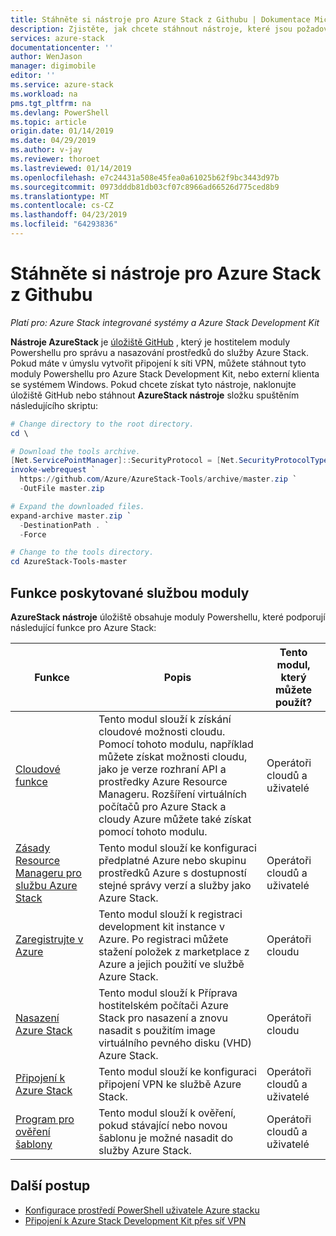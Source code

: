 ```yaml
---
title: Stáhněte si nástroje pro Azure Stack z Githubu | Dokumentace Microsoftu
description: Zjistěte, jak chcete stáhnout nástroje, které jsou požadovány pro práci s Azure Stack.
services: azure-stack
documentationcenter: ''
author: WenJason
manager: digimobile
editor: ''
ms.service: azure-stack
ms.workload: na
pms.tgt_pltfrm: na
ms.devlang: PowerShell
ms.topic: article
origin.date: 01/14/2019
ms.date: 04/29/2019
ms.author: v-jay
ms.reviewer: thoroet
ms.lastreviewed: 01/14/2019
ms.openlocfilehash: e7c24431a508e45fea0a61025b62f9bc3443d97b
ms.sourcegitcommit: 0973dddb81db03cf07c8966ad66526d775ced8b9
ms.translationtype: MT
ms.contentlocale: cs-CZ
ms.lasthandoff: 04/23/2019
ms.locfileid: "64293836"
---
```

# <a name="download-azure-stack-tools-from-github"></a>Stáhněte si nástroje pro Azure Stack z Githubu

*Platí pro: Azure Stack integrované systémy a Azure Stack Development Kit*

**Nástroje AzureStack** je [úložiště GitHub](https://github.com/Azure/AzureStack-Tools) , který je hostitelem moduly Powershellu pro správu a nasazování prostředků do služby Azure Stack. Pokud máte v úmyslu vytvořit připojení k síti VPN, můžete stáhnout tyto moduly Powershellu pro Azure Stack Development Kit, nebo externí klienta se systémem Windows. Pokud chcete získat tyto nástroje, naklonujte úložiště GitHub nebo stáhnout **AzureStack nástroje** složku spuštěním následujícího skriptu:

```powershell
# Change directory to the root directory. 
cd \

# Download the tools archive.
[Net.ServicePointManager]::SecurityProtocol = [Net.SecurityProtocolType]::Tls12 
invoke-webrequest `
  https://github.com/Azure/AzureStack-Tools/archive/master.zip `
  -OutFile master.zip

# Expand the downloaded files.
expand-archive master.zip `
  -DestinationPath . `
  -Force

# Change to the tools directory.
cd AzureStack-Tools-master

```

## <a name="functionality-provided-by-the-modules"></a>Funkce poskytované službou moduly

**AzureStack nástroje** úložiště obsahuje moduly Powershellu, které podporují následující funkce pro Azure Stack:  

| Funkce | Popis | Tento modul, který můžete použít? |
| --- | --- | --- |
| [Cloudové funkce](../user/azure-stack-validate-templates.md) | Tento modul slouží k získání cloudové možnosti cloudu. Pomocí tohoto modulu, například můžete získat možnosti cloudu, jako je verze rozhraní API a prostředky Azure Resource Manageru. Rozšíření virtuálních počítačů pro Azure Stack a cloudy Azure můžete také získat pomocí tohoto modulu. | Operátoři cloudů a uživatelé |
| [Zásady Resource Manageru pro službu Azure Stack](../user/azure-stack-policy-module.md) | Tento modul slouží ke konfiguraci předplatné Azure nebo skupinu prostředků Azure s dostupností stejné správy verzí a služby jako Azure Stack. | Operátoři cloudů a uživatelé |
| [Zaregistrujte v Azure](azure-stack-registration.md ) | Tento modul slouží k registraci development kit instance v Azure. Po registraci můžete stažení položek z marketplace z Azure a jejich použití ve službě Azure Stack. | Operátoři cloudu |
| [Nasazení Azure Stack](../asdk/asdk-install.md) | Tento modul slouží k Příprava hostitelském počítači Azure Stack pro nasazení a znovu nasadit s použitím image virtuálního pevného disku (VHD) Azure Stack. | Operátoři cloudu|
| [Připojení k Azure Stack](azure-stack-powershell-install.md) | Tento modul slouží ke konfiguraci připojení VPN ke službě Azure Stack. | Operátoři cloudů a uživatelé |
| [Program pro ověření šablony](../user/azure-stack-validate-templates.md) | Tento modul slouží k ověření, pokud stávající nebo novou šablonu je možné nasadit do služby Azure Stack. | Operátoři cloudů a uživatelé|


## <a name="next-steps"></a>Další postup
* [Konfigurace prostředí PowerShell uživatele Azure stacku](../user/azure-stack-powershell-configure-user.md)   
* [Připojení k Azure Stack Development Kit přes síť VPN](../asdk/asdk-connect.md)  
